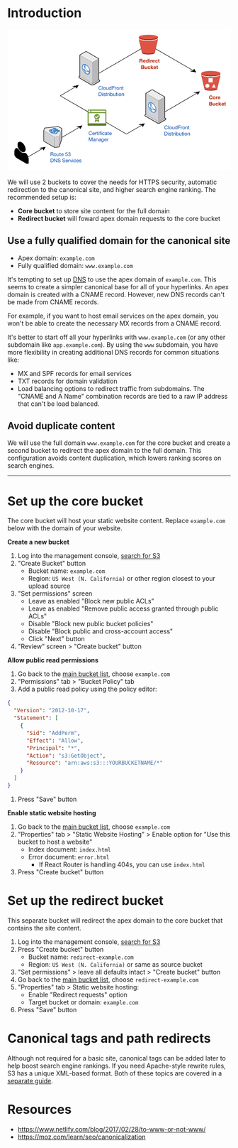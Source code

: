 # Introduction

![2 S3 buckets](../images/dual-s3-buckets.png)

We will use 2 buckets to cover the needs for HTTPS security, automatic redirection to the canonical site, and higher search engine ranking. The recommended setup is:
  * **Core bucket** to store site content for the full domain
  * **Redirect bucket** will foward apex domain requests to the core bucket

## Use a fully qualified domain for the canonical site
  * Apex domain: `example.com`
  * Fully qualified domain: `www.example.com`

It's tempting to set up [DNS](http://www.steves-internet-guide.com/dns-guide-beginners/) to use the apex domain of `example.com`. This seems to create a simpler canonical base for all of your hyperlinks. An apex domain is created with a CNAME record. However, new DNS records can't be made from CNAME records.

For example, if you want to host email services on the apex domain, you won't be able to create the necessary MX records from a CNAME record.

It's better to start off all your hyperlinks with `www.example.com` (or any other subdomain like `app.example.com`). By using the `www` subdomain, you have more flexibility in creating additional DNS records for common situations like:
  * MX and SPF records for email services
  * TXT records for domain validation
  * Load balancing options to redirect traffic from subdomains. The "CNAME and A Name" combination records are tied to a raw IP address that can't be load balanced.

## Avoid duplicate content
We will use the full domain `www.example.com` for the core bucket and create a second bucket to redirect the apex domain to the full domain. This configuration avoids content duplication, which lowers ranking scores on search engines.

---

# Set up the core bucket
The core bucket will host your static website content. Replace `example.com` below with the domain of your website.

**Create a new bucket**
1. Log into the management console, [search for S3](https://console.aws.amazon.com/s3/home)
1. "Create Bucket" button
    * Bucket name: `example.com`
    * Region: `US West (N. California)` or other region closest to your upload source
1. "Set permissions" screen
    * Leave as enabled "Block new public ACLs"
    * Leave as enabled "Remove public access granted through public ACLs"
    * Disable "Block new public bucket policies"
    * Disable "Block public and cross-account access"
    * Click "Next" button
1. "Review" screen > "Create bucket" button

**Allow public read permissions**
1. Go back to the [main bucket list](https://console.aws.amazon.com/s3/home), choose `example.com`
1. "Permissions" tab > "Bucket Policy" tab
1. Add a public read policy using the policy editor:
```json
{
  "Version": "2012-10-17",
  "Statement": [
    {
      "Sid": "AddPerm",
      "Effect": "Allow",
      "Principal": "*",
      "Action": "s3:GetObject",
      "Resource": "arn:aws:s3:::YOURBUCKETNAME/*"
    }
  ]
}
```
1. Press "Save" button

**Enable static website hosting**
1. Go back to the [main bucket list](https://console.aws.amazon.com/s3/home), choose `example.com`
1. "Properties" tab > "Static Website Hosting" > Enable option for "Use this bucket to host a website"
    * Index document: `index.html`
    * Error document: `error.html`
        * If React Router is handling 404s, you can use `index.html`
1. Press "Create bucket" button

# Set up the redirect bucket
This separate bucket will redirect the apex domain to the core bucket that contains the site content.

1. Log into the management console, [search for S3](https://console.aws.amazon.com/s3/home)
1. Press "Create bucket" button
    * Bucket name: `redirect-example.com`
    * Region: `US West (N. California)` or same as source bucket
1. "Set permissions" > leave all defaults intact > "Create bucket" button
1. Go back to the [main bucket list](https://console.aws.amazon.com/s3/home), choose `redirect-example.com`
1. "Properties" tab > Static website hosting:
    * Enable "Redirect requests" option
    * Target bucket or domain: `example.com`
1. Press "Save" button

# Canonical tags and path redirects
Although not required for a basic site, canonical tags can be added later to help boost search engine rankings. If you need Apache-style rewrite rules, S3 has a unique XML-based format. Both of these topics are covered in a [separate guide](./Canonical-Tags-and-URL-Rewrites.md).

# Resources
  * https://www.netlify.com/blog/2017/02/28/to-www-or-not-www/
  * https://moz.com/learn/seo/canonicalization
